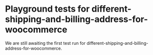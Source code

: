# Playground tests for different-shipping-and-billing-address-for-woocommerce
We are still awaiting the first test run for different-shipping-and-billing-address-for-woocommerce.
